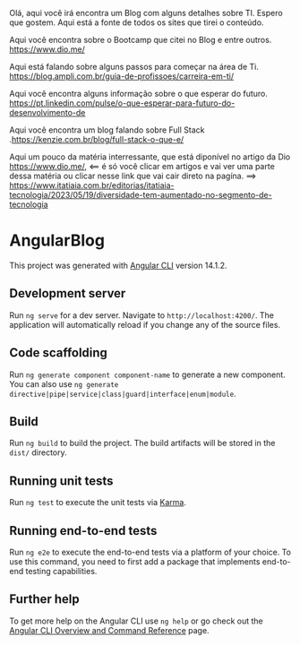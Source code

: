 Olá, aqui você irá encontra um Blog com alguns detalhes sobre TI. Espero que gostem.
Aqui está a fonte de todos os sites que tirei o conteúdo.

Aqui você encontra sobre o Bootcamp que citei no Blog e entre outros. https://www.dio.me/

Aqui está falando sobre alguns passos para começar na área de Ti.  
https://blog.ampli.com.br/guia-de-profissoes/carreira-em-ti/

Aqui você encontra alguns informação sobre o que esperar do futuro.
https://pt.linkedin.com/pulse/o-que-esperar-para-futuro-do-desenvolvimento-de

Aqui você encontra um blog falando sobre Full Stack .https://kenzie.com.br/blog/full-stack-o-que-e/

Aqui um pouco da matéria interressante, que está diponível no artigo da Dio https://www.dio.me/, <== é só você clicar em artigos e vai ver uma parte dessa matéria ou clicar nesse link que vai cair direto na pagína. ==>  https://www.itatiaia.com.br/editorias/itatiaia-tecnologia/2023/05/19/diversidade-tem-aumentado-no-segmento-de-tecnologia

# AngularBlog

This project was generated with [Angular CLI](https://github.com/angular/angular-cli) version 14.1.2.

## Development server

Run `ng serve` for a dev server. Navigate to `http://localhost:4200/`. The application will automatically reload if you change any of the source files.

## Code scaffolding

Run `ng generate component component-name` to generate a new component. You can also use `ng generate directive|pipe|service|class|guard|interface|enum|module`.

## Build

Run `ng build` to build the project. The build artifacts will be stored in the `dist/` directory.

## Running unit tests

Run `ng test` to execute the unit tests via [Karma](https://karma-runner.github.io).

## Running end-to-end tests

Run `ng e2e` to execute the end-to-end tests via a platform of your choice. To use this command, you need to first add a package that implements end-to-end testing capabilities.

## Further help

To get more help on the Angular CLI use `ng help` or go check out the [Angular CLI Overview and Command Reference](https://angular.io/cli) page.
